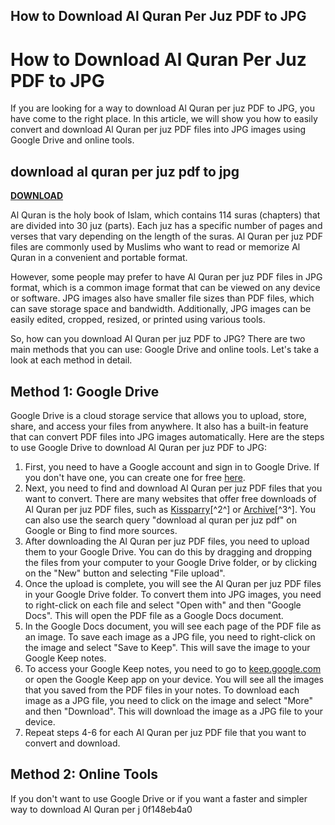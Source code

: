 ## How to Download Al Quran Per Juz PDF to JPG

  
# How to Download Al Quran Per Juz PDF to JPG
 
If you are looking for a way to download Al Quran per juz PDF to JPG, you have come to the right place. In this article, we will show you how to easily convert and download Al Quran per juz PDF files into JPG images using Google Drive and online tools.
 
## download al quran per juz pdf to jpg


[**DOWNLOAD**](https://www.google.com/url?q=https%3A%2F%2Ftinurll.com%2F2tKIct&sa=D&sntz=1&usg=AOvVaw2yaoCOA5Rq8jMZn2-WbuLp)

 
Al Quran is the holy book of Islam, which contains 114 suras (chapters) that are divided into 30 juz (parts). Each juz has a specific number of pages and verses that vary depending on the length of the suras. Al Quran per juz PDF files are commonly used by Muslims who want to read or memorize Al Quran in a convenient and portable format.
 
However, some people may prefer to have Al Quran per juz PDF files in JPG format, which is a common image format that can be viewed on any device or software. JPG images also have smaller file sizes than PDF files, which can save storage space and bandwidth. Additionally, JPG images can be easily edited, cropped, resized, or printed using various tools.
 
So, how can you download Al Quran per juz PDF to JPG? There are two main methods that you can use: Google Drive and online tools. Let's take a look at each method in detail.
  
## Method 1: Google Drive
 
Google Drive is a cloud storage service that allows you to upload, store, share, and access your files from anywhere. It also has a built-in feature that can convert PDF files into JPG images automatically. Here are the steps to use Google Drive to download Al Quran per juz PDF to JPG:
 
1. First, you need to have a Google account and sign in to Google Drive. If you don't have one, you can create one for free [here](https://accounts.google.com/signup).
2. Next, you need to find and download Al Quran per juz PDF files that you want to convert. There are many websites that offer free downloads of Al Quran per juz PDF files, such as [Kissparry](https://kissparry.com/2018/03/19/tersedia-al-quran-30-juz-buka-unduh-download-e-alquran-dengan-google-drive/)[^2^] or [Archive](https://archive.org/details/SaadAl-GhamidiPerJuz)[^3^]. You can also use the search query "download al quran per juz pdf" on Google or Bing to find more sources.
3. After downloading the Al Quran per juz PDF files, you need to upload them to your Google Drive. You can do this by dragging and dropping the files from your computer to your Google Drive folder, or by clicking on the "New" button and selecting "File upload".
4. Once the upload is complete, you will see the Al Quran per juz PDF files in your Google Drive folder. To convert them into JPG images, you need to right-click on each file and select "Open with" and then "Google Docs". This will open the PDF file as a Google Docs document.
5. In the Google Docs document, you will see each page of the PDF file as an image. To save each image as a JPG file, you need to right-click on the image and select "Save to Keep". This will save the image to your Google Keep notes.
6. To access your Google Keep notes, you need to go to [keep.google.com](https://keep.google.com/) or open the Google Keep app on your device. You will see all the images that you saved from the PDF files in your notes. To download each image as a JPG file, you need to click on the image and select "More" and then "Download". This will download the image as a JPG file to your device.
7. Repeat steps 4-6 for each Al Quran per juz PDF file that you want to convert and download.

## Method 2: Online Tools
 
If you don't want to use Google Drive or if you want a faster and simpler way to download Al Quran per j
 0f148eb4a0
